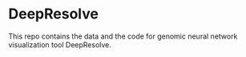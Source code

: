 # DeepResolve
This repo contains the data and the code for genomic neural network visualization tool DeepResolve.
